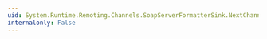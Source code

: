 ```yaml
---
uid: System.Runtime.Remoting.Channels.SoapServerFormatterSink.NextChannelSink
internalonly: False
---
```

